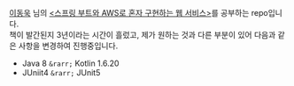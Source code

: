 [이동욱](https://jojoldu.tistory.com/) 님의 [<스프링 부트와 AWS로 혼자 구현하는 웹 서비스>](http://www.yes24.com/Product/Goods/83849117)를 공부하는 repo입니다.  
책이 발간된지 3년이라는 시간이 흘렀고, 제가 원하는 것과 다른 부분이 있어 다음과 같은 사항을 변경하여 진행중입니다.

- Java 8 `&rarr;` Kotlin 1.6.20
- JUniit4 `&rarr;` JUnit5
